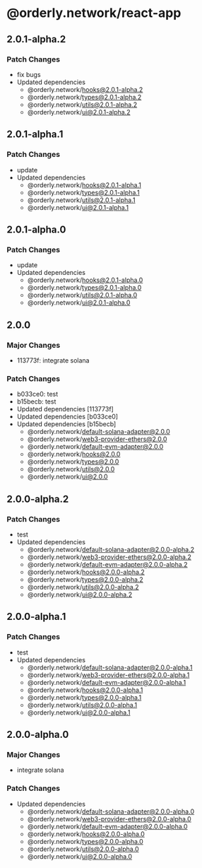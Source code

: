 # @orderly.network/react-app

## 2.0.1-alpha.2

### Patch Changes

- fix bugs
- Updated dependencies
  - @orderly.network/hooks@2.0.1-alpha.2
  - @orderly.network/types@2.0.1-alpha.2
  - @orderly.network/utils@2.0.1-alpha.2
  - @orderly.network/ui@2.0.1-alpha.2

## 2.0.1-alpha.1

### Patch Changes

- update
- Updated dependencies
  - @orderly.network/hooks@2.0.1-alpha.1
  - @orderly.network/types@2.0.1-alpha.1
  - @orderly.network/utils@2.0.1-alpha.1
  - @orderly.network/ui@2.0.1-alpha.1

## 2.0.1-alpha.0

### Patch Changes

- update
- Updated dependencies
  - @orderly.network/hooks@2.0.1-alpha.0
  - @orderly.network/types@2.0.1-alpha.0
  - @orderly.network/utils@2.0.1-alpha.0
  - @orderly.network/ui@2.0.1-alpha.0

## 2.0.0

### Major Changes

- 113773f: integrate solana

### Patch Changes

- b033ce0: test
- b15becb: test
- Updated dependencies [113773f]
- Updated dependencies [b033ce0]
- Updated dependencies [b15becb]
  - @orderly.network/default-solana-adapter@2.0.0
  - @orderly.network/web3-provider-ethers@2.0.0
  - @orderly.network/default-evm-adapter@2.0.0
  - @orderly.network/hooks@2.0.0
  - @orderly.network/types@2.0.0
  - @orderly.network/utils@2.0.0
  - @orderly.network/ui@2.0.0

## 2.0.0-alpha.2

### Patch Changes

- test
- Updated dependencies
  - @orderly.network/default-solana-adapter@2.0.0-alpha.2
  - @orderly.network/web3-provider-ethers@2.0.0-alpha.2
  - @orderly.network/default-evm-adapter@2.0.0-alpha.2
  - @orderly.network/hooks@2.0.0-alpha.2
  - @orderly.network/types@2.0.0-alpha.2
  - @orderly.network/utils@2.0.0-alpha.2
  - @orderly.network/ui@2.0.0-alpha.2

## 2.0.0-alpha.1

### Patch Changes

- test
- Updated dependencies
  - @orderly.network/default-solana-adapter@2.0.0-alpha.1
  - @orderly.network/web3-provider-ethers@2.0.0-alpha.1
  - @orderly.network/default-evm-adapter@2.0.0-alpha.1
  - @orderly.network/hooks@2.0.0-alpha.1
  - @orderly.network/types@2.0.0-alpha.1
  - @orderly.network/utils@2.0.0-alpha.1
  - @orderly.network/ui@2.0.0-alpha.1

## 2.0.0-alpha.0

### Major Changes

- integrate solana

### Patch Changes

- Updated dependencies
  - @orderly.network/default-solana-adapter@2.0.0-alpha.0
  - @orderly.network/web3-provider-ethers@2.0.0-alpha.0
  - @orderly.network/default-evm-adapter@2.0.0-alpha.0
  - @orderly.network/hooks@2.0.0-alpha.0
  - @orderly.network/types@2.0.0-alpha.0
  - @orderly.network/utils@2.0.0-alpha.0
  - @orderly.network/ui@2.0.0-alpha.0
